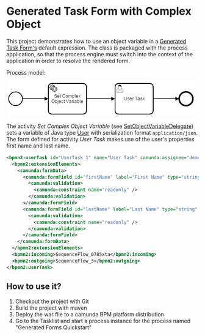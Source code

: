 # Generated Task Form with Complex Object

This project demonstrates how to use an object variable in a [Generated Task Form's](https://docs.camunda.org/manual/latest/user-guide/task-forms/#generated-task-forms) default expression. The class is packaged with the process application, so that the process engine must switch into the context of the application in order to resolve the rendered form.

Process model:

![Generated Forms Screenshot](src/main/resources/process.png)

The activity *Set Complex Object Variable* (see [SetObjectVariableDelegate](src/main/java/org/camunda/bpm/example/SetObjectVariableDelegate.java)) sets a variable of Java type [User](src/main/java/org/camunda/bpm/example/User.java) with serialization format `application/json`. The form defined for activity *User Task* makes use of the user's properties first name and last name.

```xml
<bpmn2:userTask id="UserTask_1" name="User Task" camunda:assignee="demo">
  <bpmn2:extensionElements>
    <camunda:formData>
      <camunda:formField id="firstName" label="First Name" type="string" defaultValue="${user.firstName}">
        <camunda:validation>
          <camunda:constraint name="readonly" />
        </camunda:validation>
      </camunda:formField>
      <camunda:formField id="lastName" label="Last Name" type="string" defaultValue="${user.lastName}">
        <camunda:validation>
          <camunda:constraint name="readonly" />
        </camunda:validation>
      </camunda:formField>
    </camunda:formData>
  </bpmn2:extensionElements>
  <bpmn2:incoming>SequenceFlow_0785xta</bpmn2:incoming>
  <bpmn2:outgoing>SequenceFlow_3</bpmn2:outgoing>
</bpmn2:userTask>
```

## How to use it?

1. Checkout the project with Git
2. Build the project with maven
3. Deploy the war file to a camunda BPM platform distribution
4. Go to the Tasklist and start a process instance for the process named "Generated Forms Quickstart"

